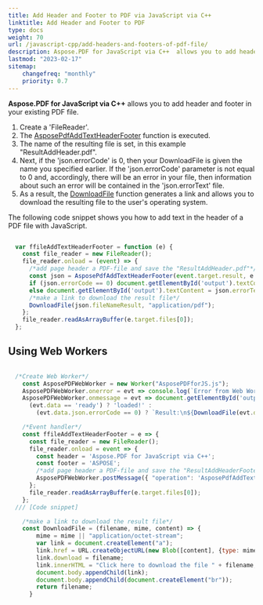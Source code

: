 ```yaml
---
title: Add Header and Footer to PDF via JavaScript via C++ 
linktitle: Add Header and Footer to PDF
type: docs
weight: 70
url: /javascript-cpp/add-headers-and-footers-of-pdf-file/
description: Aspose.PDF for JavaScript via C++  allows you to add headers and footers to your PDF file using AsposePdfAddTextHeaderFooter.
lastmod: "2023-02-17"
sitemap:
    changefreq: "monthly"
    priority: 0.7
---
```


**Aspose.PDF for JavaScript via C++** allows you to add header and footer in your existing PDF file. 

1. Create a 'FileReader'.
1. The [AsposePdfAddTextHeaderFooter](https://reference.aspose.com/pdf/javascript-cpp/core/asposepdfaddtextheaderfooter/) function is executed.
1. The name of the resulting file is set, in this example "ResultAddHeader.pdf".
1. Next, if the 'json.errorCode' is 0, then your DownloadFile is given the name you specified earlier. If the 'json.errorCode' parameter is not equal to 0 and, accordingly, there will be an error in your file, then information about such an error will be contained in the 'json.errorText' file.
1. As a result, the [DownloadFile](https://reference.aspose.com/pdf/javascript-cpp/misc/downloadfile/) function generates a link and allows you to download the resulting file to the user's operating system.

The following code snippet shows you how to add text in the header of a PDF file with JavaScript.

```js

  var ffileAddTextHeaderFooter = function (e) {
    const file_reader = new FileReader();
    file_reader.onload = (event) => {
      /*add page header a PDF-file and save the "ResultAddHeader.pdf"*/
      const json = AsposePdfAddTextHeaderFooter(event.target.result, e.target.files[0].name, "Aspose.PDF for JavaScript via C++", "", "ResultAddHeader.pdf");
      if (json.errorCode == 0) document.getElementById('output').textContent = json.fileNameResult;
      else document.getElementById('output').textContent = json.errorText;
      /*make a link to download the result file*/
      DownloadFile(json.fileNameResult, "application/pdf");
    };
    file_reader.readAsArrayBuffer(e.target.files[0]);
  };
```

## Using Web Workers

```js

  /*Create Web Worker*/
    const AsposePDFWebWorker = new Worker("AsposePDFforJS.js");
    AsposePDFWebWorker.onerror = evt => console.log(`Error from Web Worker: ${evt.message}`);
    AsposePDFWebWorker.onmessage = evt => document.getElementById('output').textContent = 
      (evt.data == 'ready') ? 'loaded!' :
        (evt.data.json.errorCode == 0) ? `Result:\n${DownloadFile(evt.data.json.fileNameResult, "application/pdf", evt.data.params[0])}` : `Error: ${evt.data.json.errorText}`;

    /*Event handler*/
    const ffileAddTextHeaderFooter = e => {
      const file_reader = new FileReader();
      file_reader.onload = event => {
        const header = 'Aspose.PDF for JavaScript via C++';
        const footer = 'ASPOSE';
        /*add page header a PDF-file and save the "ResultAddHeaderFooter.pdf" - Ask Web Worker*/
        AsposePDFWebWorker.postMessage({ "operation": 'AsposePdfAddTextHeaderFooter', "params": [event.target.result, e.target.files[0].name, header, footer, "ResultAddHeaderFooter.pdf"] }, [event.target.result]);
      };
      file_reader.readAsArrayBuffer(e.target.files[0]);
    };
  /// [Code snippet]

    /*make a link to download the result file*/
    const DownloadFile = (filename, mime, content) => {
        mime = mime || "application/octet-stream";
        var link = document.createElement("a"); 
        link.href = URL.createObjectURL(new Blob([content], {type: mime}));
        link.download = filename;
        link.innerHTML = "Click here to download the file " + filename;
        document.body.appendChild(link); 
        document.body.appendChild(document.createElement("br"));
        return filename;
      }
```